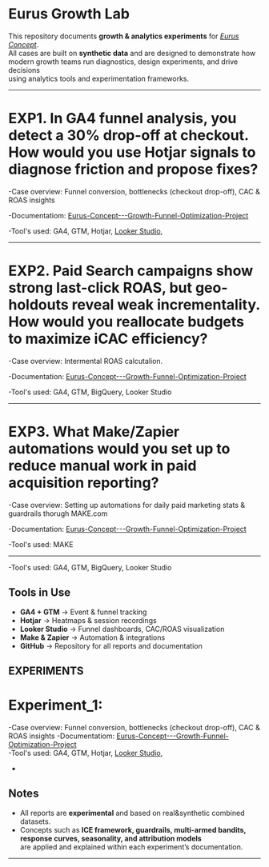 # Eurus Growth Lab

This repository documents **growth & analytics experiments** for *[Eurus Concept](https://eurusconcept.com/)*.  
All cases are built on **synthetic data** and are designed to demonstrate how  
modern growth teams run diagnostics, design experiments, and drive decisions  
using analytics tools and experimentation frameworks.  

--------------------------------------------------

# EXP1. In GA4 funnel analysis, you detect a 30% drop-off at checkout. How would you use Hotjar signals to diagnose friction and propose fixes?

-Case overview: Funnel conversion, bottlenecks (checkout drop-off), CAC & ROAS insights

-Documentatiom: [Eurus-Concept---Growth-Funnel-Optimization-Project](EXP1/)  

-Tool's used: GA4, GTM, Hotjar, [Looker Studio](https://lookerstudio.google.com/reporting/da2d8565-3fbd-4b12-8324-87f5cf138ba4), 

----------

# EXP2. Paid Search campaigns show strong last-click ROAS, but geo-holdouts reveal weak incrementality. How would you reallocate budgets to maximize iCAC efficiency?

-Case overview: Intermental ROAS calcutalion. 

-Documentation: [Eurus-Concept---Growth-Funnel-Optimization-Project](EXP2/)  

-Tool's used: GA4, GTM, BigQuery, Looker Studio

----------

# EXP3. What Make/Zapier automations would you set up to reduce manual work in paid acquisition reporting?
   
-Case overview: Setting up automations for daily paid marketing stats & guardrails thorugh MAKE.com

-Documentation: [Eurus-Concept---Growth-Funnel-Optimization-Project](EXP3/)  

-Tool's used: MAKE

----------

-Tool's used: GA4, GTM, BigQuery, Looker Studio

## Tools in Use
- **GA4 + GTM** → Event & funnel tracking  
- **Hotjar** → Heatmaps & session recordings  
- **Looker Studio** → Funnel dashboards, CAC/ROAS visualization  
- **Make & Zapier** → Automation & integrations  
- **GitHub** → Repository for all reports and documentation
  

## EXPERIMENTS

# Experiment_1:
-Case overview: Funnel conversion, bottlenecks (checkout drop-off), CAC & ROAS insights
-Documentatiom: [Eurus-Concept---Growth-Funnel-Optimization-Project](EXP1/)  
-Tool's used: GA4, GTM, Hotjar, [Looker Studio](https://lookerstudio.google.com/reporting/da2d8565-3fbd-4b12-8324-87f5cf138ba4), 

- 

## Notes
- All reports are **experimental** and based on real&synthetic combined datasets.  
- Concepts such as **ICE framework, guardrails, multi-armed bandits, response curves, seasonality, and attribution models**  
are applied and explained within each experiment’s documentation.  

---
